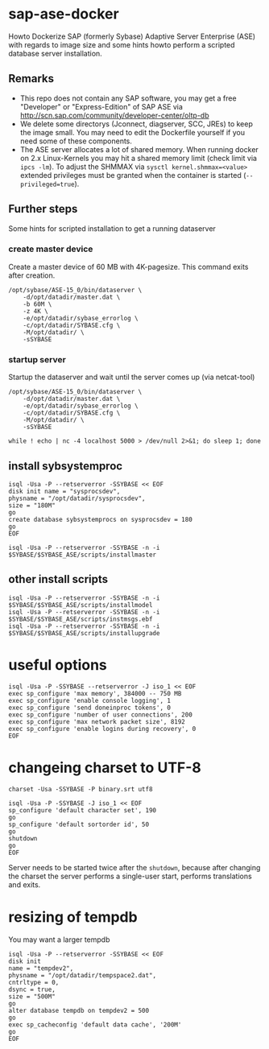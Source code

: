 # sap-ase-docker

Howto Dockerize SAP (formerly Sybase) Adaptive Server Enterprise (ASE) with regards to image size and some hints
howto perform a scripted database server installation.

## Remarks

  * This repo does not contain any SAP software, you may get a
  free "Developer" or "Express-Edition" of SAP ASE via
  http://scn.sap.com/community/developer-center/oltp-db
  * We delete some directorys (Jconnect, diagserver, SCC, JREs) to keep the image small.
  You may need to edit the Dockerfile yourself if you need some of these components.
  * The ASE server allocates a lot of shared memory. When running docker on 2.x
  Linux-Kernels you may hit a shared memory limit (check limit via `ipcs -lm`).
  To adjust the SHMMAX via `sysctl kernel.shmmax=<value>` extended privileges must be
  granted when the container is started (`--privileged=true`).

## Further steps

Some hints for scripted installation to get a running dataserver

### create master device

Create a master device of 60 MB with 4K-pagesize. This command exits after creation.

    /opt/sybase/ASE-15_0/bin/dataserver \
        -d/opt/datadir/master.dat \
        -b 60M \
        -z 4K \
        -e/opt/datadir/sybase_errorlog \
        -c/opt/datadir/SYBASE.cfg \
        -M/opt/datadir/ \
        -sSYBASE

### startup server

Startup the dataserver and wait until the server comes up (via netcat-tool)

    /opt/sybase/ASE-15_0/bin/dataserver \
        -d/opt/datadir/master.dat \
        -e/opt/datadir/sybase_errorlog \
        -c/opt/datadir/SYBASE.cfg \
        -M/opt/datadir/ \
        -sSYBASE

    while ! echo | nc -4 localhost 5000 > /dev/null 2>&1; do sleep 1; done

## install sybsystemproc

    isql -Usa -P --retserverror -SSYBASE << EOF
    disk init name = "sysprocsdev",
    physname = "/opt/datadir/sysprocsdev",
    size = "180M"
    go
    create database sybsystemprocs on sysprocsdev = 180
    go
    EOF

    isql -Usa -P --retserverror -SSYBASE -n -i $SYBASE/$SYBASE_ASE/scripts/installmaster

## other install scripts

    isql -Usa -P --retserverror -SSYBASE -n -i $SYBASE/$SYBASE_ASE/scripts/installmodel
    isql -Usa -P --retserverror -SSYBASE -n -i $SYBASE/$SYBASE_ASE/scripts/instmsgs.ebf
    isql -Usa -P --retserverror -SSYBASE -n -i $SYBASE/$SYBASE_ASE/scripts/installupgrade

# useful options

    isql -Usa -P -SSYBASE --retserverror -J iso_1 << EOF
    exec sp_configure 'max memory', 384000 -- 750 MB
    exec sp_configure 'enable console logging', 1
    exec sp_configure 'send doneinproc tokens', 0
    exec sp_configure 'number of user connections', 200
    exec sp_configure 'max network packet size', 8192
    exec sp_configure 'enable logins during recovery', 0
    EOF

# changeing charset to UTF-8

    charset -Usa -SSYBASE -P binary.srt utf8

    isql -Usa -P -SSYBASE -J iso_1 << EOF
    sp_configure 'default character set', 190
    go
    sp_configure 'default sortorder id', 50
    go
    shutdown
    go
    EOF

Server needs to be started twice after the `shutdown`, because after
changing the charset the server performs a single-user start, performs translations and exits.

# resizing of tempdb

You may want a larger tempdb

    isql -Usa -P --retserverror -SSYBASE << EOF 
    disk init
    name = "tempdev2",
    physname = "/opt/datadir/tempspace2.dat",
    cntrltype = 0,
    dsync = true,
    size = "500M"
    go
    alter database tempdb on tempdev2 = 500
    go
    exec sp_cacheconfig 'default data cache', '200M'
    go
    EOF